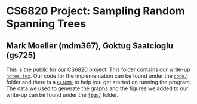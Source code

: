 # CS6820 Project: Sampling Random Spanning Trees
## Mark Moeller (mdm367), Goktug Saatcioglu (gs725)

This is the public for our CS6820 project. This folder contains our write-up [`notes.tex`](./notes.tex). Our code for the implementation can be found under the [`code/`](./code/) folder and there is a [`README`](./code/README.md) to help you get started on running the program. The data we used to generate the graphs and the figures we added to our write-up can be found under the [`figs/`](./figs/) folder.
